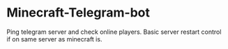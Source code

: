 # Minecraft-Telegram-bot
Ping telegram server and check online players. Basic server restart control if on same server as minecraft is.
